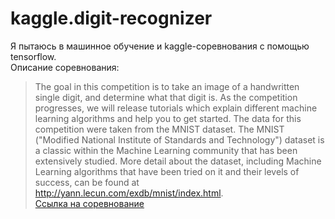# kaggle.digit-recognizer

Я пытаюсь в машинное обучение и kaggle-соревнования с помощью tensorflow.  
Описание соревнования:
> The goal in this competition is to take an image of a handwritten single digit, and determine what that digit is.  As the competition progresses, we will release tutorials which explain different machine learning algorithms and help you to get started.
> The data for this competition were taken from the MNIST dataset. The MNIST ("Modified National Institute of Standards and Technology") dataset is a classic within the Machine Learning community that has been extensively studied.  More detail about the dataset, including Machine Learning algorithms that have been tried on it and their levels of success, can be found at http://yann.lecun.com/exdb/mnist/index.html.  
[Ссылка на соревнование](https://www.kaggle.com/c/digit-recognizer)
